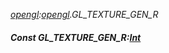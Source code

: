 _[opengl](../../modules/opengl/opengl-module.md):[opengl](../../modules/opengl/opengl-module.md).GL\_TEXTURE\_GEN\_R_
##### Const GL\_TEXTURE\_GEN\_R:[Int](../../modules/wonkey/wonkey-types-int.md)
